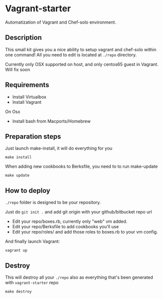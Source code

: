 Vagrant-starter
==================

Automatization of Vagrant and Chef-solo environment.

Description
-----------

This small kit gives you a nice ability to setup vagrant and chef-solo within one command!
All you need to edit is located at `./repo` directory.

Currently only OSX supported on host, and only centos65 guest in Vagrant. Will fix soon

Requirements
------------

* Install Virtualbox
* Install Vagrant

On Osx

* Install bash from Macports/Homebrew

Preparation steps
-----------------

Just launch make-install, it will do everything for you
```
make install
```

When adding new cookbooks to Berksfile, you need to to run make-update
```
make update
```

How to deploy
--------------

`./repo` folder is designed to be your repository.

Just do `git init .` and add git origin with your github/bitbucket repo url

* Edit your repo/boxes.rb, currently only "web" vm added.
* Edit your repo/Berksfile to add cookbooks you'll use
* Edit your repo/roles/ and add those roles to boxes.rb to your vm config.

And finally launch Vagrant:
```
vagrant up
```

Destroy
-------

This will destroy all your `./repo` also as everything that's been generated with `vagrant-starter` repo
```
make destroy
```



